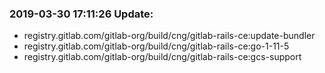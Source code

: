 ### 2019-03-30 17:11:26 Update:

- registry.gitlab.com/gitlab-org/build/cng/gitlab-rails-ce:update-bundler
- registry.gitlab.com/gitlab-org/build/cng/gitlab-rails-ce:go-1-11-5
- registry.gitlab.com/gitlab-org/build/cng/gitlab-rails-ce:gcs-support
